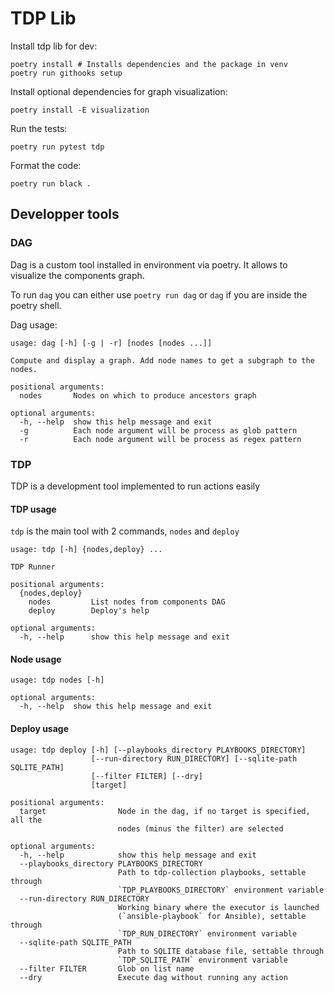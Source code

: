 # TDP Lib

Install tdp lib for dev:
```
poetry install # Installs dependencies and the package in venv
poetry run githooks setup
```

Install optional dependencies for graph visualization:
```
poetry install -E visualization
```

Run the tests:
```
poetry run pytest tdp
```

Format the code:
```
poetry run black .
```

## Developper tools

### DAG

Dag is a custom tool installed in environment via poetry. It allows to visualize the components graph.

To run `dag` you can either use `poetry run dag` or `dag` if you are inside the poetry shell.

Dag usage:
```
usage: dag [-h] [-g | -r] [nodes [nodes ...]]

Compute and display a graph. Add node names to get a subgraph to the nodes.

positional arguments:
  nodes       Nodes on which to produce ancestors graph

optional arguments:
  -h, --help  show this help message and exit
  -g          Each node argument will be process as glob pattern
  -r          Each node argument will be process as regex pattern
```

### TDP

TDP is a development tool implemented to run actions easily

#### TDP usage
`tdp` is the main tool with 2 commands, `nodes` and `deploy`
```
usage: tdp [-h] {nodes,deploy} ...

TDP Runner

positional arguments:
  {nodes,deploy}
    nodes         List nodes from components DAG
    deploy        Deploy's help

optional arguments:
  -h, --help      show this help message and exit
```

#### Node usage
```
usage: tdp nodes [-h]

optional arguments:
  -h, --help  show this help message and exit
```

#### Deploy usage
```
usage: tdp deploy [-h] [--playbooks_directory PLAYBOOKS_DIRECTORY]
                  [--run-directory RUN_DIRECTORY] [--sqlite-path SQLITE_PATH]
                  [--filter FILTER] [--dry]
                  [target]

positional arguments:
  target                Node in the dag, if no target is specified, all the
                        nodes (minus the filter) are selected

optional arguments:
  -h, --help            show this help message and exit
  --playbooks_directory PLAYBOOKS_DIRECTORY
                        Path to tdp-collection playbooks, settable through
                        `TDP_PLAYBOOKS_DIRECTORY` environment variable
  --run-directory RUN_DIRECTORY
                        Working binary where the executor is launched
                        (`ansible-playbook` for Ansible), settable through
                        `TDP_RUN_DIRECTORY` environment variable
  --sqlite-path SQLITE_PATH
                        Path to SQLITE database file, settable through
                        `TDP_SQLITE_PATH` environment variable
  --filter FILTER       Glob on list name
  --dry                 Execute dag without running any action
```
